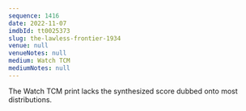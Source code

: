 ```yaml
---
sequence: 1416
date: 2022-11-07
imdbId: tt0025373
slug: the-lawless-frontier-1934
venue: null
venueNotes: null
medium: Watch TCM
mediumNotes: null
---
```


The Watch TCM print lacks the synthesized score dubbed onto most distributions.
